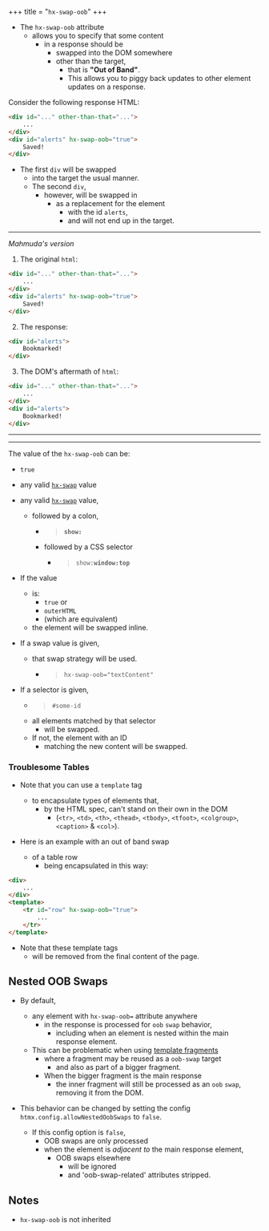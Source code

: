 +++
title = "`hx-swap-oob`"
+++

- The `hx-swap-oob` attribute
  - allows you to specify that some content
    - in a response should be
      - swapped into the DOM somewhere
      - other than the target,
        - that is **"Out of Band"**.
        - This allows you to piggy back updates to other element updates on a response.

Consider the following response HTML:

```html
<div id="..." other-than-that="...">
    ...
</div>
<div id="alerts" hx-swap-oob="true">
    Saved!
</div>
```

- The first `div` will be swapped
  - into the target the usual manner.
  - The second `div`,
    - however, will be swapped in
      - as a replacement for the element
        - with the id `alerts`,
        - and will not end up in the target.

---

_Mahmuda's version_

1. The original `html`:

```html
<div id="..." other-than-that="...">
    ...
</div>
<div id="alerts" hx-swap-oob="true">
    Saved!
</div>
```

2. The response:

```html
<div id="alerts">
    Bookmarked!
</div>
```

3. The DOM's aftermath of `html`:

```html
<div id="..." other-than-that="...">
    ...
</div>
<div id="alerts">
    Bookmarked!
</div>
```

---

---

The value of the `hx-swap-oob` can be:

- `true`
- any valid [`hx-swap`](@/attributes/hx-swap.md) value
- any valid [`hx-swap`](@/attributes/hx-swap.md) value,
  - followed by a colon,
    - > **`show:`**
    - followed by a CSS selector
      - > `show:`**`window:top`**

- If the value
  - is:
    - `true` or
    - `outerHTML`
    - (which are equivalent)
  - the element will be swapped inline.

- If a swap value is given,
  - that swap strategy will be used.
    - > `hx-swap-oob="textContent"`

- If a selector is given,
  - > `#some-id`
  - all elements matched by that selector
    - will be swapped.
  - If not, the element with an ID
    - matching the new content will be swapped.

### Troublesome Tables

- Note that you can use a `template` tag
  - to encapsulate types of elements that,
    - by the HTML spec, can't stand on their own in the
DOM
      - (`<tr>`, `<td>`, `<th>`, `<thead>`, `<tbody>`, `<tfoot>`, `<colgroup>`, `<caption>` & `<col>`).

- Here is an example with an out of band swap
  - of a table row
    - being encapsulated in this way:

```html
<div>
    ...
</div>
<template>
    <tr id="row" hx-swap-oob="true">
        ...
    </tr>
</template>
```

- Note that these template tags
  - will be removed from the final content of the page.

## Nested OOB Swaps

- By default,
  - any element with `hx-swap-oob=` attribute anywhere
    - in the response is processed for `oob` `swap` behavior,
      - including when an element is nested within the main response element.
  - This can be problematic when using [template fragments](https://htmx.org/essays/template-fragments/)
    - where a fragment may be reused as a `oob-swap` target
      - and also as part of a bigger fragment.
    - When the bigger fragment is the main response
      - the inner fragment will still be processed as an `oob` `swap`, removing it from the DOM.

- This behavior can be changed by setting the config `htmx.config.allowNestedOobSwaps` to `false`.
  - If this config option is `false`,
    - OOB swaps are only processed
    - when the element is *adjacent to* the main response element,
      - OOB swaps elsewhere
        - will be ignored
        - and 'oob-swap-related' attributes stripped.

## Notes

- `hx-swap-oob` is not inherited
